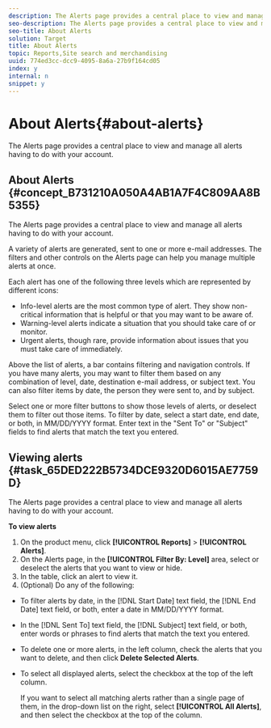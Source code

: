 ```yaml
---
description: The Alerts page provides a central place to view and manage all alerts having to do with your account.
seo-description: The Alerts page provides a central place to view and manage all alerts having to do with your account.
seo-title: About Alerts
solution: Target
title: About Alerts
topic: Reports,Site search and merchandising
uuid: 774ed3cc-dcc9-4095-8a6a-27b9f164cd05
index: y
internal: n
snippet: y
---
```


# About Alerts{#about-alerts}

The Alerts page provides a central place to view and manage all alerts having to do with your account.

## About Alerts {#concept_B731210A050A4AB1A7F4C809AA8B5355}

The Alerts page provides a central place to view and manage all alerts having to do with your account. 

A variety of alerts are generated, sent to one or more e-mail addresses. The filters and other controls on the Alerts page can help you manage multiple alerts at once.

Each alert has one of the following three levels which are represented by different icons:

* Info-level alerts are the most common type of alert. They show non-critical information that is helpful or that you may want to be aware of. 
* Warning-level alerts indicate a situation that you should take care of or monitor. 
* Urgent alerts, though rare, provide information about issues that you must take care of immediately.

Above the list of alerts, a bar contains filtering and navigation controls. If you have many alerts, you may want to filter them based on any combination of level, date, destination e-mail address, or subject text. You can also filter items by date, the person they were sent to, and by subject.

Select one or more filter buttons to show those levels of alerts, or deselect them to filter out those items. To filter by date, select a start date, end date, or both, in MM/DD/YYYY format. Enter text in the "Sent To" or "Subject" fields to find alerts that match the text you entered. 

## Viewing alerts {#task_65DED222B5734DCE9320D6015AE7759D}

The Alerts page provides a central place to view and manage all alerts having to do with your account.

<!-- 

t_viewing_alerts.xml

 -->

**To view alerts** 

1. On the product menu, click **[!UICONTROL Reports]** > **[!UICONTROL Alerts]**.
1. On the Alerts page, in the **[!UICONTROL Filter By: Level]** area, select or deselect the alerts that you want to view or hide.
1. In the table, click an alert to view it.
1. (Optional) Do any of the following:

* To filter alerts by date, in the [!DNL Start Date] text field, the [!DNL End Date] text field, or both, enter a date in MM/DD/YYYY format. 

* In the [!DNL Sent To] text field, the [!DNL Subject] text field, or both, enter words or phrases to find alerts that match the text you entered. 

* To delete one or more alerts, in the left column, check the alerts that you want to delete, and then click **Delete Selected Alerts**. 
* To select all displayed alerts, select the checkbox at the top of the left column.

  If you want to select all matching alerts rather than a single page of them, in the drop-down list on the right, select **[!UICONTROL All Alerts]**, and then select the checkbox at the top of the column.

